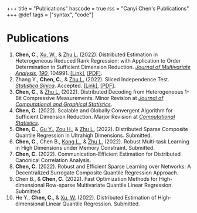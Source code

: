 +++
title = "Publications"
hascode = true
rss = "Canyi Chen's Publications"
+++
@def tags = ["syntax", "code"]

# Publications

1. **Chen, C.**, [Xu, W.](http://stat.ruc.edu.cn/teacher_more.php?id=61&cid=25), & [Zhu L.](http://isbd.ruc.edu.cn/sztd/1300f3797f4e477789514056a51c9dfa.htm) (2022). Distributed Estimation in Heterogeneous Reduced Rank Regression: with Application to Order Determination in Sufficient Dimension Reduction. *[Journal of Multivariate Analysis](https://www.journals.elsevier.com/journal-of-multivariate-analysis)*, *[190](https://www.sciencedirect.com/journal/journal-of-multivariate-analysis/vol/190/suppl/C)*, 104991.  [[Link]](https://doi.org/10.1016/j.jmva.2022.104991), [[PDF]](/static/Publications/Chen2022Distributed%20estimation%20in%20heterogeneous%20reduced%20rank%20regression.pdf).
2. Zhang Y., **Chen, C.**, & [Zhu L.](http://isbd.ruc.edu.cn/sztd/1300f3797f4e477789514056a51c9dfa.htm) (2022). Sliced Independence Test. *[Statistica Sinica](http://www3.stat.sinica.edu.tw/statistica/)*. Accepted. [[Link]](https://doi.org/10.5705/ss.202021.0203), [[PDF]](/static/Publications/Zhang2022Sliced%20Independence%20Test.pdf). 
3. **Chen, C.**, & [Zhu L.](http://isbd.ruc.edu.cn/sztd/1300f3797f4e477789514056a51c9dfa.htm) (2022). Distributed Decoding from Heterogeneous 1-Bit Compressive Measurements. Minor Revision at *[Journal of Computational and Graphical Statistics](https://www.tandfonline.com/journals/ucgs20)*.
4. **Chen, C.** (2022). Scalable and Globally Convergent Algorithm for Sufficient Dimension Reduction. Marjor Revision at *[Computational Statistics](https://www.springer.com/journal/180/?gclid=EAIaIQobChMI4s_biIGT-AIVxO5RCh0RfAwcEAAYASAAEgLxzvD_BwE)*.
5. **Chen, C.**, [Gu Y.](https://yuwen-gu.netlify.app/), [Zou H.](http://users.stat.umn.edu/~zouxx019/), & [Zhu L.](http://isbd.ruc.edu.cn/sztd/1300f3797f4e477789514056a51c9dfa.htm) (2022). Distributed Sparse Composite Quantile Regression in Ultrahigh Dimensions. Submitted.
6. **Chen, C.**, Chen B., [Kong L.](https://faculty.bjtu.edu.cn/8316/), & [Zhu L.](http://isbd.ruc.edu.cn/sztd/1300f3797f4e477789514056a51c9dfa.htm) (2022). Robust Multi-task Learning in High Dimensions under Memory Constraint. Submitted.
7. **Chen, C.** (2022). Communication-Efficient Estimation for Distributed Canonical Correlation Analysis. 
8. **Chen, C.** (2022). Robust and Efficient Sparse Learning over Networks: A Decentralized Surrogate Composite Quantile Regression Approach. 
9. Chen B., & **Chen, C.** (2022). Fast Optimization Methods for High-dimensional Row-sparse Multivariate Quantile Linear Regression. Submitted.
10.  He Y., **Chen, C.**, & [Xu, W.](http://stat.ruc.edu.cn/teacher_more.php?id=61&cid=25) (2022). Distributed Estimation of High-dimensional Linear Quantile Regression. Submitted.
